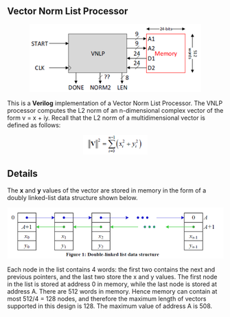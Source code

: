 ## Vector Norm List Processor
 
<p align="center">
 <img src="./img/vnlp.PNG" width="400px">
</p>

This is a **Verilog** implementation of a Vector Norm List Processor. The VNLP processor computes the L2 norm of an n-dimensional complex vector of the form v = x + iy. Recall that the L2 norm of a multidimensional vector is defined as follows:

<p align="center">
 <img src="./img/eq.PNG" width="150px">
</p>

## Details

The **x** and **y** values of the vector are stored in memory in the form of a doubly linked-list data structure shown below.

<p align="center">
 <img src="./img/linked_list.PNG" width="600px">
</p>

Each node in the list contains 4 words: the first two contains the next and previous pointers, and the last two store the x and y values. The first node in the list is stored at address 0 in memory, while the last node is stored at address A. There are 512 words in memory. Hence memory can contain at most 512/4 = 128 nodes, and therefore the maximum length of vectors supported in this design is 128. The maximum value of address A is 508.

